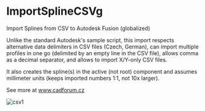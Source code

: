 # ImportSplineCSVg
Import Splines from CSV to Autodesk Fusion (globalized)

Unlike the standard Autodesk's sample script, this import respects alternative data delimiters in CSV files (Czech, German), can import multiple profiles in one go (delimited by an empty line in the CSV file), allows comma as a decimal separator, and allows to import X/Y-only CSV files.

It also creates the spline(s) in the active (not root) component and assumes millimeter units (keeps imported numbers 1:1, not 10x larger).

See more at www.cadforum.cz

![csv1](https://github.com/CADstudioCZ/ImportSplineCSVg/assets/46652150/2d350213-3abf-4cc1-bb17-d859eddff61f)
